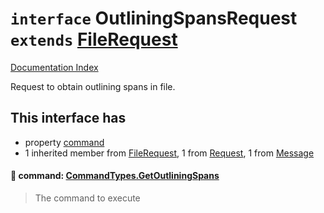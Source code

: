# `interface` OutliningSpansRequest `extends` [FileRequest](../interface.FileRequest/README.md)

[Documentation Index](../README.md)

Request to obtain outlining spans in file.

## This interface has

- property [command](#-command-commandtypesgetoutliningspans)
- 1 inherited member from [FileRequest](../interface.FileRequest/README.md), 1 from [Request](../interface.Request/README.md), 1 from [Message](../interface.Message/README.md)


#### 📄 command: [CommandTypes.GetOutliningSpans](../enum.CommandTypes/README.md#getoutliningspans--getoutliningspans)

> The command to execute



